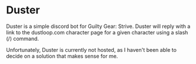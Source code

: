 # Duster

Duster is a simple discord bot for Guilty Gear: Strive. Duster will reply with a link to the dustloop.com character page for a given character using a slash (/) command.

Unfortunately, Duster is currently not hosted, as I haven't been able to decide on a solution that makes sense for me.
